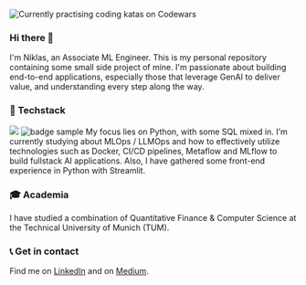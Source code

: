 ![Currently practising coding katas on Codewars](https://www.codewars.com/users/niklasbaier/badges/large)

### Hi there 👋
I'm Niklas, an Associate ML Engineer. This is my personal repository containing some small side project of mine. I'm passionate about building end-to-end applications, especially those that leverage GenAI to deliver value, and understanding every step along the way.

### 🤖 Techstack

<img src="https://img.shields.io/badge/-Ruby%20on%20Rails-CC0000?logo=ruby%20on%20rails&logoColor=white&style=for-the-badge"/>
<img src="https://img.shields.io/badge/-Python-3776AB?logo=python&logoColor=white&style=flat" alt="badge sample"/>
My focus lies on Python, with some SQL mixed in. I'm currently studying about MLOps / LLMOps and how to effectively utilize technologies such as Docker, CI/CD pipelines, Metaflow and MLflow to build fullstack AI applications. Also, I have gathered some front-end experience in Python with Streamlit.

### 🎓 Academia
I have studied a combination of Quantitative Finance & Computer Science at the Technical University of Munich (TUM).

### 📞 Get in contact
Find me on [LinkedIn](https://www.linkedin.com/in/niklasbaier/) and on [Medium](https://medium.com/@niklas.baier).
